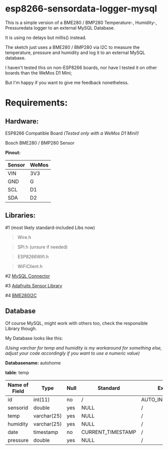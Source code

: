 # esp8266-sensordata-logger-mysql
This is a simple version of a BME280 / BMP280 Temperature-, Humidity-, Pressuredata logger to an external MySQL Database.

It is using no delays but millis() instead.

The sketch just uses a BME280 / BMP280 via I2C to measure the temperature, pressure and humidity and log it to an external MySQL database.

I haven't tested this on non-ESP8266 boards, nor have I tested it on other boards than the WeMos D1 Mini;

But I'm happy if you want to give me feedback nonetheless.


# Requirements:

## Hardware:

ESP8266 Compatible Board _(Tested only with a WeMos D1 Mini!)_

Bosch BME280 / BMP280 Sensor

**Pinout:**

**Sensor** | **WeMos**
-- | --
VIN | 3V3
GND | G
SCL | D1
SDA | D2

## Libraries:

#1 (most likely standard-included Libs now)
> Wire.h

> SPI.h (unsure if needed)

> ESP8266Wifi.h

> WiFiClient.h

#2 [MySQL Connector](https://github.com/ChuckBell/MySQL_Connector_Arduino)

#3 [Adafruits Sensor Library](https://github.com/adafruit/Adafruit_Sensor)

#4 [BME280I2C](https://github.com/finitespace/BME280)

## Database

Of course MySQL, might work with others too, check the responsible Library though.

My Database looks like this:

_(Using varchar for temp and humidity is my workaround for something else, adjust your code accordingly if you want to use a numeric value)_

**Databasename:** autohome

**table**: temp


**Name of Field** | **Type** | **Null** | **Standard** | **Extra**
 --- | --- | --- | --- | ---
 id | int(11) | no | / | AUTO_INCREMENT
 sensorid | double | yes | NULL | /
 temp | varchar(25) | yes | NULL | /
 humidity | varchar(25) | yes | NULL | /
 date | timestamp | no | CURRENT_TIMESTAMP | /
 pressure | double | yes | NULL | /
 